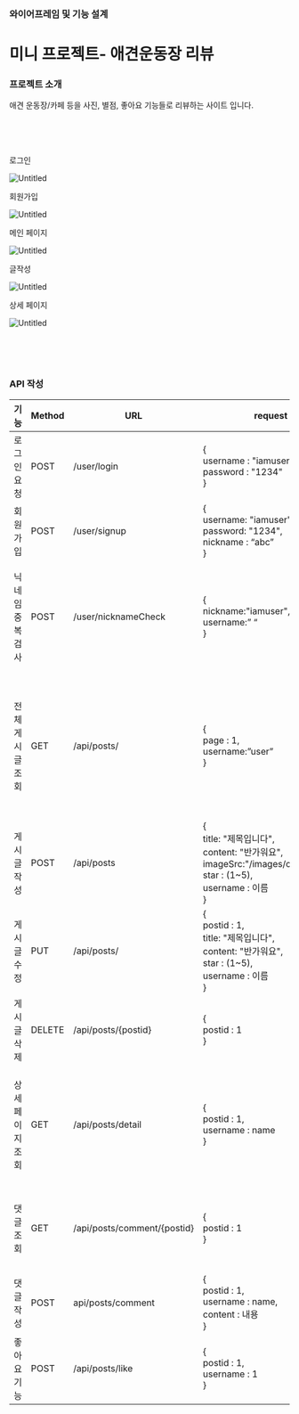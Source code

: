 ### 와이어프레임 및 기능 설계

# 미니 프로젝트- 애견운동장 리뷰

### 프로젝트 소개

애견 운동장/카페 등을 사진, 별점, 좋아요 기능들로 리뷰하는 사이트 입니다.

<br><br><br>

로그인

![Untitled](https://s3.us-west-2.amazonaws.com/secure.notion-static.com/f8329117-0d50-4247-916c-a5508e534ad5/Untitled.png?X-Amz-Algorithm=AWS4-HMAC-SHA256&X-Amz-Content-Sha256=UNSIGNED-PAYLOAD&X-Amz-Credential=AKIAT73L2G45EIPT3X45%2F20220414%2Fus-west-2%2Fs3%2Faws4_request&X-Amz-Date=20220414T082718Z&X-Amz-Expires=86400&X-Amz-Signature=c045afb08bc9f49f14cb3b8cbc5728decc9222b16879b44bdaab232b2be10223&X-Amz-SignedHeaders=host&response-content-disposition=filename%20%3D%22Untitled.png%22&x-id=GetObject)

회원가입

![Untitled](https://s3.us-west-2.amazonaws.com/secure.notion-static.com/594f5d93-a1c8-40e2-87c3-b7cdb963162e/Untitled.png?X-Amz-Algorithm=AWS4-HMAC-SHA256&X-Amz-Content-Sha256=UNSIGNED-PAYLOAD&X-Amz-Credential=AKIAT73L2G45EIPT3X45%2F20220414%2Fus-west-2%2Fs3%2Faws4_request&X-Amz-Date=20220414T082742Z&X-Amz-Expires=86400&X-Amz-Signature=dd4dd25c593b59973d5ba705ec7bdd4651b3cc12579860f9ac0ffbd0365d66e7&X-Amz-SignedHeaders=host&response-content-disposition=filename%20%3D%22Untitled.png%22&x-id=GetObject)


메인 페이지

![Untitled](https://s3.us-west-2.amazonaws.com/secure.notion-static.com/f2607c5d-9d66-42d8-b6fa-a3aeaec9d268/Untitled.png?X-Amz-Algorithm=AWS4-HMAC-SHA256&X-Amz-Content-Sha256=UNSIGNED-PAYLOAD&X-Amz-Credential=AKIAT73L2G45EIPT3X45%2F20220414%2Fus-west-2%2Fs3%2Faws4_request&X-Amz-Date=20220414T082814Z&X-Amz-Expires=86400&X-Amz-Signature=f521315ee3cfe97ba1613f9abcfaca5258f794e22539080e770fe9f21566d176&X-Amz-SignedHeaders=host&response-content-disposition=filename%20%3D%22Untitled.png%22&x-id=GetObject)

글작성

![Untitled](https://s3.us-west-2.amazonaws.com/secure.notion-static.com/f49eb391-f150-41f3-8dfd-00d812e545a2/Untitled.png?X-Amz-Algorithm=AWS4-HMAC-SHA256&X-Amz-Content-Sha256=UNSIGNED-PAYLOAD&X-Amz-Credential=AKIAT73L2G45EIPT3X45%2F20220414%2Fus-west-2%2Fs3%2Faws4_request&X-Amz-Date=20220414T082826Z&X-Amz-Expires=86400&X-Amz-Signature=4309755431b43309ce5b960d8d585edb31c4197daafa235d0d9946fc1421e564&X-Amz-SignedHeaders=host&response-content-disposition=filename%20%3D%22Untitled.png%22&x-id=GetObject)

상세 페이지

![Untitled](https://s3.us-west-2.amazonaws.com/secure.notion-static.com/07c94357-d1bb-49f8-8c81-037073d210cf/Untitled.png?X-Amz-Algorithm=AWS4-HMAC-SHA256&X-Amz-Content-Sha256=UNSIGNED-PAYLOAD&X-Amz-Credential=AKIAT73L2G45EIPT3X45%2F20220414%2Fus-west-2%2Fs3%2Faws4_request&X-Amz-Date=20220414T082843Z&X-Amz-Expires=86400&X-Amz-Signature=9ed327de136433067dda675e0c942dd66d1a4343dd715740c037b3b3dc55e285&X-Amz-SignedHeaders=host&response-content-disposition=filename%20%3D%22Untitled.png%22&x-id=GetObject)


<br><br><br>

### API 작성

기능|Method|URL|request|response
---|---|---|---|---
로그인 요청|POST|/user/login|{<br>username : "iamuser",<br>password : "1234"<br>}|{<br>result : true/fasle<br>}  
회원가입|POST|/user/signup|{<br>username: "iamuser",<br>password: "1234",<br>nickname : “abc”<br>}|{<br>result : true/fasle,<br>err_msg : string<br>}
닉네임 중복 검사|POST|/user/nicknameCheck|{<br>nickname:"iamuser",<br>username:” “<br>}|{<br>result : true/false,<br>nickname : “ “<br>}<br> ———————————————<br>아이디가 중복되지 않으면(사용 가능하면) true, 중복이면 false 반환. 회원가입시 한번에 검사하기로하여 제외
전체 게시글 조회|GET|/api/posts/|{<br>page : 1,<br>username:”user”<br>}|result : [{<br>postId: 1,<br>title: "제목입니다",<br>content: "반가워요",<br>imageSrc:"src",<br>createdAt: LocalDateTime,<br>good :  10,<br>star :  (1~5)},{...}....,<br>Heart: True/False<br>]}<br>—— 시간순서대로 정렬 (최신글이 제일 상단에 위치)
게시글 작성|POST|/api/posts|{<br>title: "제목입니다",<br>content: "반가워요",<br>imageSrc:"/images/cancle.png",<br>star :  (1~5),<br>username : 이름<br>}|{<br>result : true/fasle,<br>err_msg : string<br>}
게시글 수정|PUT|/api/posts/|{<br>postid : 1,<br>title: "제목입니다",<br>content: "반가워요",<br>star :  (1~5),<br>username : 이름<br>}|
게시글 삭제|DELETE|/api/posts/{postid}|{<br>postid : 1<br>}|{<br>result : true/fasle,<br>err_msg : string<br>}
상세페이지 조회|GET|/api/posts/detail|{<br>postid : 1,<br>username : name<br>}|result : [{<br>postId: 1,<br>title: "제목입니다",<br>content: "반가워요",<br>imageSrc:"src",<br>createdAt: LocalDateTime,<br>good :  10,<br>heart : true/false,<br>star :  (1~5)},{...}....<br>]}
댓글 조회|GET|/api/posts/comment/{postid}|{<br>postid : 1<br>}|{<br>commentid : 1,<br>username : name,<br>content : 내용 ,<br>createAt : 시간 <br>}<br>——— 시간순서대로 정렬
댓글 작성|POST|api/posts/comment|{<br>postid : 1,<br>username : name,<br>content : 내용 <br>}|{<br>result : true/fasle,<br>err_msg : string<br>}
좋아요 기능|POST|/api/posts/like|{<br>postid : 1,<br>username : 1<br>}|{<br>result : true/false,<br>err_msg : string<br>}






